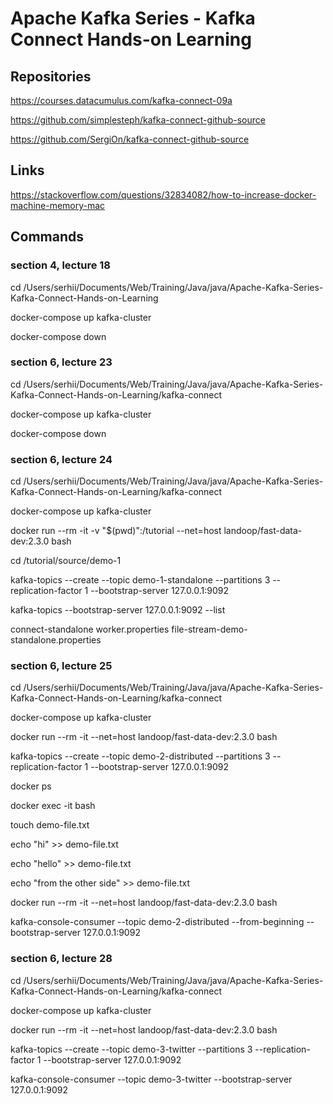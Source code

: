 # Apache Kafka Series - Kafka Connect Hands-on Learning

## Repositories

https://courses.datacumulus.com/kafka-connect-09a

https://github.com/simplesteph/kafka-connect-github-source

https://github.com/SergiOn/kafka-connect-github-source


## Links

https://stackoverflow.com/questions/32834082/how-to-increase-docker-machine-memory-mac


## Commands


### section 4, lecture 18

cd /Users/serhii/Documents/Web/Training/Java/java/Apache-Kafka-Series-Kafka-Connect-Hands-on-Learning

docker-compose up kafka-cluster

docker-compose down


### section 6, lecture 23

cd /Users/serhii/Documents/Web/Training/Java/java/Apache-Kafka-Series-Kafka-Connect-Hands-on-Learning/kafka-connect

docker-compose up kafka-cluster

docker-compose down


### section 6, lecture 24

cd /Users/serhii/Documents/Web/Training/Java/java/Apache-Kafka-Series-Kafka-Connect-Hands-on-Learning/kafka-connect

docker-compose up kafka-cluster

docker run --rm -it -v "$(pwd)":/tutorial --net=host landoop/fast-data-dev:2.3.0 bash

cd /tutorial/source/demo-1

kafka-topics --create --topic demo-1-standalone --partitions 3 --replication-factor 1 --bootstrap-server 127.0.0.1:9092

kafka-topics --bootstrap-server 127.0.0.1:9092 --list

connect-standalone worker.properties file-stream-demo-standalone.properties


### section 6, lecture 25

cd /Users/serhii/Documents/Web/Training/Java/java/Apache-Kafka-Series-Kafka-Connect-Hands-on-Learning/kafka-connect

docker-compose up kafka-cluster

docker run --rm -it --net=host landoop/fast-data-dev:2.3.0 bash

kafka-topics --create --topic demo-2-distributed --partitions 3 --replication-factor 1 --bootstrap-server 127.0.0.1:9092

docker ps

docker exec -it <containerId> bash

touch demo-file.txt

echo "hi" >> demo-file.txt

echo "hello" >> demo-file.txt

echo "from the other side" >> demo-file.txt

docker run --rm -it --net=host landoop/fast-data-dev:2.3.0 bash

kafka-console-consumer --topic demo-2-distributed --from-beginning --bootstrap-server 127.0.0.1:9092


### section 6, lecture 28

cd /Users/serhii/Documents/Web/Training/Java/java/Apache-Kafka-Series-Kafka-Connect-Hands-on-Learning/kafka-connect

docker-compose up kafka-cluster

docker run --rm -it --net=host landoop/fast-data-dev:2.3.0 bash

kafka-topics --create --topic demo-3-twitter --partitions 3 --replication-factor 1 --bootstrap-server 127.0.0.1:9092

kafka-console-consumer --topic demo-3-twitter --bootstrap-server 127.0.0.1:9092


